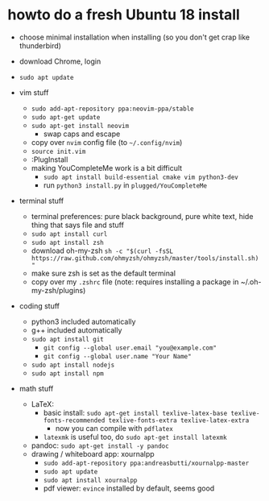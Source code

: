 # howto do a fresh Ubuntu 18 install

- choose minimal installation when installing (so you don't get crap like thunderbird)

- download Chrome, login

- `sudo apt update`

- vim stuff
  * `sudo add-apt-repository ppa:neovim-ppa/stable`
  * `sudo apt-get update`
  * `sudo apt-get install neovim`
	* swap caps and escape
  * copy over `nvim` config file (to `~/.config/nvim`)
  * `source init.vim`
  * :PlugInstall 
  * making YouCompleteMe work is a bit difficult
    * `sudo apt install build-essential cmake vim python3-dev`
    * run `python3 install.py` in `plugged/YouCompleteMe`

- terminal stuff
  * terminal preferences: pure black background, pure white text, hide thing that says file and stuff
  * `sudo apt install curl`
  * `sudo apt install zsh`
  * download oh-my-zsh `sh -c "$(curl -fsSL https://raw.github.com/ohmyzsh/ohmyzsh/master/tools/install.sh)"`
  * make sure zsh is set as the default terminal
  * copy over my `.zshrc` file (note: requires installing a package in ~/.oh-my-zsh/plugins)


- coding stuff
  * python3 included automatically
  * g++ included automatically
  * `sudo apt install git`
    * `git config --global user.email "you@example.com"`
    * `git config --global user.name "Your Name"`
  * `sudo apt install nodejs`
  * `sudo apt install npm`

- math stuff
  * LaTeX: 
    * basic install: `sudo apt-get install texlive-latex-base texlive-fonts-recommended texlive-fonts-extra texlive-latex-extra`
      * now you can compile with `pdflatex`
    * `latexmk` is useful too, do `sudo apt-get install latexmk`
  * pandoc: `sudo apt-get install -y pandoc`
  * drawing / whiteboard app: xournalpp
    * `sudo add-apt-repository ppa:andreasbutti/xournalpp-master`
    * `sudo apt update`
    * `sudo apt install xournalpp`
    * pdf viewer: `evince` installed by default, seems good

